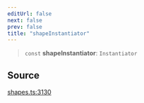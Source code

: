 ```yaml
---
editUrl: false
next: false
prev: false
title: "shapeInstantiator"
---
```


> `const` **shapeInstantiator**: `Instantiator`

## Source

[shapes.ts:3130](https://github.com/dgmjs/dgmjs/blob/main/packages/core/src/shapes.ts#L3130)
